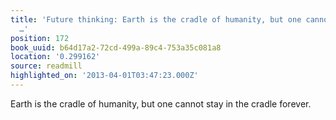 ```yaml
---
title: 'Future thinking: Earth is the cradle of humanity, but one cannot stay in the
  …'
position: 172
book_uuid: b64d17a2-72cd-499a-89c4-753a35c081a8
location: '0.299162'
source: readmill
highlighted_on: '2013-04-01T03:47:23.000Z'
---
```


Earth is the cradle of humanity, but one cannot stay in the cradle forever.